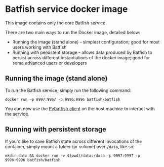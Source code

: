 # Batfish service docker image

This image contains only the core Batfish service.

There are two main ways to run the Docker image, detailed below:
* Running the image (stand alone) - simplest configuration; good for most users working with Batfish
* Running with persistent storage - allows data produced by Batfish to persist across different instantiations of the docker image; good for some advanced users or developers

## Running the image (stand alone)

To run the Batfish service, simply run the following command:

`docker run -p 9997:9997 -p 9996:9996 batfish/batfish`

You can now use the [Pybatfish client](https://github.com/batfish/pybatfish) on the host machine to interact with the service.

## Running with persistent storage

If you'd like to save Batfish state across different invocations of the container, simply mount a folder (or volume) over `/data`, like so:

`mkdir data && docker run -v $(pwd)/data:/data -p 9997:9997 -p 9996:9996 batfish/batfish`
